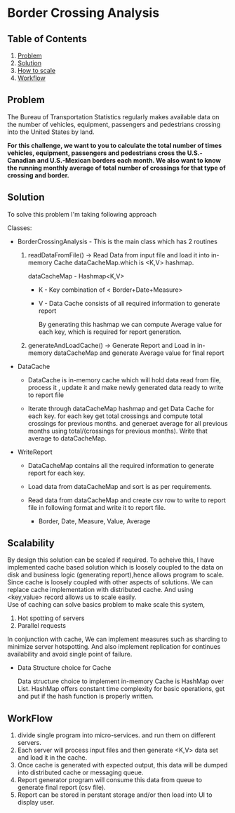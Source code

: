 # Border Crossing Analysis

## Table of Contents
1. [Problem](README.md#problem)
1. [Solution](README.md#solution)
1. [How to scale](README.md#Scalability)
1. [Workflow](README.md#WorkFlow)

## Problem
The Bureau of Transportation Statistics regularly makes available data on the number of vehicles, equipment, passengers and pedestrians crossing into the United States by land.

**For this challenge, we want to you to calculate the total number of times vehicles, equipment, passengers and pedestrians cross the U.S.-Canadian and U.S.-Mexican borders each month. We also want to know the running monthly average of total number of crossings for that type of crossing and border.**

## Solution
To solve this problem I'm taking following approach 

Classes: 
* BorderCrossingAnalysis - This is the main class which has 2 routines 
    1. readDataFromFile() -> Read Data from input file and load it into in-memory Cache dataCacheMap.which is <K,V> hashmap.
    
        dataCacheMap - Hashmap<K,V>
         * K - Key combination of < Border+Date+Measure>
         * V - Data Cache consists of all required information to generate report
            
            By generating this hashmap we can compute Average value for each key, which is required for report generation.
    2. generateAndLoadCache() -> Generate Report and Load in in-memory dataCacheMap and generate Average value for final report
* DataCache 
    * DataCache is in-memory cache which will hold data read from file, process it , update it
    and make newly generated data ready to write to report file
    
    * Iterate through dataCacheMap hashmap and get Data Cache for each key.
        for each key get total crossings and compute total crossings for previous months.
        and generaet average for all previous months using total/(crossings for previous months).
        Write that average to dataCacheMap. 
                
* WriteReport
    * DataCacheMap contains all the required information to generate report for each key. 
    * Load data from  dataCacheMap and sort is as per requirements.
    * Read data from dataCacheMap and create csv row to write to report file in following format and write it to report file.
            
        * Border, Date, Measure, Value, Average

## Scalability 

By design this solution can be scaled if required. To acheive this, I have implemented cache based solution
which is loosely coupled to the data on disk and business logic (generating report),hence allows program to scale.
Since cache is loosely coupled with other aspects of solutions. We can replace cache implementation with distributed
cache. And using <key,value> record allows us to scale easily.  
Use of caching can solve basics problem to make scale this system,
1. Hot spotting of servers
2. Parallel requests

In conjunction with cache, We can implement measures such as sharding to minimize server hotspotting.
And also implement replication for continues availability and avoid single point of failure.  


* Data Structure choice for Cache

    Data structure choice to implement in-memory Cache is HashMap over List. 
    HashMap offers constant time complexity for basic operations, get and put if the hash function is properly written.
        

## WorkFlow


1. divide single program into micro-services. and run them on different servers.  
2. Each server will process input files and then generate <K,V> data set and load it in the cache. 
3. Once cache is generated with expected output, this data will be dumped into distributed cache or messaging queue.
4. Report generator program will consume this data from queue to generate final report (csv file).
5. Report can be stored in perstant storage and/or then load into UI to display user.



